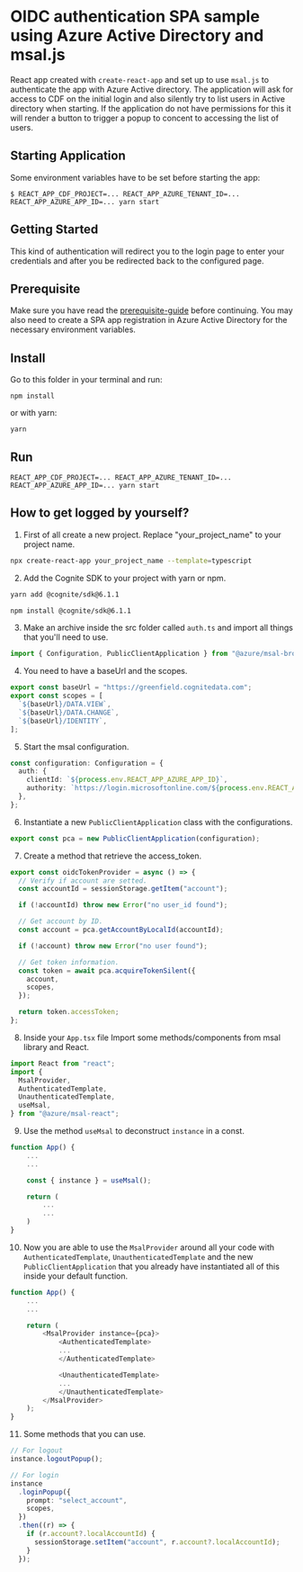 # OIDC authentication SPA sample using Azure Active Directory and msal.js

React app created with `create-react-app` and set up to use `msal.js` to authenticate the app with
Azure Active directory. The application will ask for access to CDF on the initial login and also
silently try to list users in Active directory when starting. If the application do not have
permissions for this it will render a button to trigger a popup to concent to accessing the list of
users.

## Starting Application

Some environment variables have to be set before starting the app:

```
$ REACT_APP_CDF_PROJECT=... REACT_APP_AZURE_TENANT_ID=... REACT_APP_AZURE_APP_ID=... yarn start
```

## Getting Started

This kind of authentication will redirect you to the login page to enter your credentials and after you be redirected back to the configured page.

## Prerequisite

Make sure you have read the [prerequisite-guide](../../README.md#prerequisites) before continuing. You may also need to create a SPA app registration in Azure Active Directory for the necessary environment variables.

## Install

Go to this folder in your terminal and run:

`npm install`

or with yarn:

`yarn`

## Run

`REACT_APP_CDF_PROJECT=... REACT_APP_AZURE_TENANT_ID=... REACT_APP_AZURE_APP_ID=... yarn start`

## How to get logged by yourself?

1. First of all create a new project. Replace "your_project_name" to your project name.

```sh
npx create-react-app your_project_name --template=typescript
```

2. Add the Cognite SDK to your project with yarn or npm.

```sh
yarn add @cognite/sdk@6.1.1
```

```sh
npm install @cognite/sdk@6.1.1
```

3. Make an archive inside the src folder called `auth.ts` and import all things that you'll need to use.

```ts
import { Configuration, PublicClientApplication } from "@azure/msal-browser";
```

4. You need to have a baseUrl and the scopes.

```ts
export const baseUrl = "https://greenfield.cognitedata.com";
export const scopes = [
  `${baseUrl}/DATA.VIEW`,
  `${baseUrl}/DATA.CHANGE`,
  `${baseUrl}/IDENTITY`,
];
```

5. Start the msal configuration.

```ts
const configuration: Configuration = {
  auth: {
    clientId: `${process.env.REACT_APP_AZURE_APP_ID}`,
    authority: `https://login.microsoftonline.com/${process.env.REACT_APP_AZURE_TENANT_ID}`,
  },
};
```

6. Instantiate a new `PublicClientApplication` class with the configurations.

```ts
export const pca = new PublicClientApplication(configuration);
```

7. Create a method that retrieve the access_token.

```ts
export const oidcTokenProvider = async () => {
  // Verify if account are setted.
  const accountId = sessionStorage.getItem("account");

  if (!accountId) throw new Error("no user_id found");

  // Get account by ID.
  const account = pca.getAccountByLocalId(accountId);

  if (!account) throw new Error("no user found");

  // Get token information.
  const token = await pca.acquireTokenSilent({
    account,
    scopes,
  });

  return token.accessToken;
};
```

8. Inside your `App.tsx` file Import some methods/components from msal library and React.

```ts
import React from "react";
import {
  MsalProvider,
  AuthenticatedTemplate,
  UnauthenticatedTemplate,
  useMsal,
} from "@azure/msal-react";
```

9. Use the method `useMsal` to deconstruct `instance` in a const.

```ts
function App() {
    ...
    ...

    const { instance } = useMsal();

    return (
        ...
        ...
    )
}
```

10. Now you are able to use the `MsalProvider` around all your code with `AuthenticatedTemplate`, `UnauthenticatedTemplate` and the new `PublicClientApplication` that you already have instantiated all of this inside your default function.

```ts
function App() {
    ...
    ...

    return (
        <MsalProvider instance={pca}>
            <AuthenticatedTemplate>
            ...
            </AuthenticatedTemplate>

            <UnauthenticatedTemplate>
            ...
            </UnauthenticatedTemplate>
        </MsalProvider>
    );
}
```

11. Some methods that you can use.

```ts
// For logout
instance.logoutPopup();

// For login
instance
  .loginPopup({
    prompt: "select_account",
    scopes,
  })
  .then((r) => {
    if (r.account?.localAccountId) {
      sessionStorage.setItem("account", r.account?.localAccountId);
    }
  });
```
